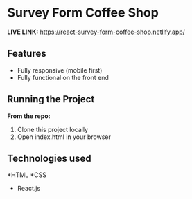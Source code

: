 # Survey Form Coffee Shop

**LIVE LINK:** https://react-survey-form-coffee-shop.netlify.app/

## Features
* Fully responsive (mobile first)
* Fully functional on the front end


## Running the Project
**From the repo:**
1. Clone this project locally
2. Open index.html in your browser

## Technologies used 
*HTML
*CSS
* React.js
